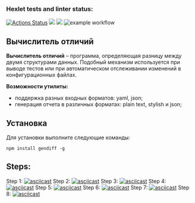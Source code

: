 ### Hexlet tests and linter status:
[![Actions Status](https://github.com/mltsk/frontend-project-lvl2/workflows/hexlet-check/badge.svg)](https://github.com/mltsk/frontend-project-lvl2/actions)
<a href="https://codeclimate.com/github/mltsk/frontend-project-lvl2/maintainability"><img src="https://api.codeclimate.com/v1/badges/7c9e17dd5b67001497e1/maintainability" /></a>
<a href="https://codeclimate.com/github/mltsk/frontend-project-lvl2/test_coverage"><img src="https://api.codeclimate.com/v1/badges/7c9e17dd5b67001497e1/test_coverage" /></a>
![example workflow](https://github.com/mltsk/frontend-project-lvl2/actions/workflows/nodejs.yml/badge.svg)<br>

## Вычислитель отличий

__Вычислитель отличий__ – программа, определяющая разницу между двумя структурами данных. Подобный механизм используется при выводе тестов или при автоматическом отслеживании изменений в конфигурационных файлах.

__Возможности утилиты:__

- поддержка разных входных форматов: yaml, json;
- генерация отчета в различных форматах: plain text, stylish и json;

## Установка

Для установки выполните следующие команды:
```
npm install gendiff -g
```
## Steps:
Step 1:
[![asciicast](https://asciinema.org/a/iJte3d6NOF9WnyFkirQBrdkid.svg)](https://asciinema.org/a/iJte3d6NOF9WnyFkirQBrdkid)
Step 2:
[![asciicast](https://asciinema.org/a/eBGTkfQS2L1iyIAyWAy59bZ6x.svg)](https://asciinema.org/a/eBGTkfQS2L1iyIAyWAy59bZ6x)
Step 3:
[![asciicast](https://asciinema.org/a/LLLJvadgjIzAylHeP3UHtLwon.svg)](https://asciinema.org/a/LLLJvadgjIzAylHeP3UHtLwon)
Step 4:
[![asciicast](https://asciinema.org/a/5RpwlkBIEQD8zePrZb7PITYFL.svg)](https://asciinema.org/a/5RpwlkBIEQD8zePrZb7PITYFL)
Step 5:
[![asciicast](https://asciinema.org/a/YsdHdpCwgkD2jDqhn1lKZOoex.svg)](https://asciinema.org/a/YsdHdpCwgkD2jDqhn1lKZOoex)
Step 6:
[![asciicast](https://asciinema.org/a/7hGsaXhJeiQhEUhAATdq90Ww6.svg)](https://asciinema.org/a/7hGsaXhJeiQhEUhAATdq90Ww6)
Step 7:
[![asciicast](https://asciinema.org/a/y5Oer9lkgOKVhkoTAnRDRyURG.svg)](https://asciinema.org/a/y5Oer9lkgOKVhkoTAnRDRyURG)
Step 8:
[![asciicast](https://asciinema.org/a/1NYV2wklOCroQ7lGd8D5v4WL8.svg)](https://asciinema.org/a/1NYV2wklOCroQ7lGd8D5v4WL8)
